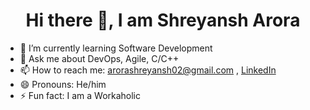 <h1 align="center"> 
 Hi there 👋, I am Shreyansh Arora 
</h1>


- 🌱 I’m currently learning Software Development
- 💬 Ask me about DevOps, Agile, C/C++
- 📫 How to reach me: arorashreyansh02@gmail.com , [LinkedIn](https://www.linkedin.com/in/shreyansh-arora/)
- 😄 Pronouns: He/him
- ⚡ Fun fact: I am a Workaholic

